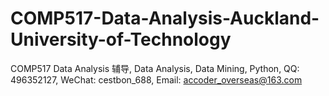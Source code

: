 # COMP517-Data-Analysis-Auckland-University-of-Technology
COMP517 Data Analysis 辅导, Data Analysis, Data Mining, Python, QQ: 496352127, WeChat: cestbon_688, Email: accoder_overseas@163.com
